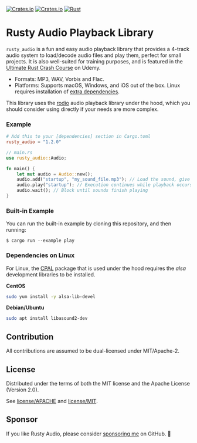 [![Crates.io](https://img.shields.io/crates/v/rusty_audio.svg)](https://crates.io/crates/rusty_audio)
[![Crates.io](https://img.shields.io/crates/d/rusty_audio.svg)](https://crates.io/crates/rusty_audio)
[![Rust](https://github.com/cleancut/rusty_audio/workflows/CI/badge.svg)](https://github.com/cleancut/rusty_audio/actions)


# Rusty Audio Playback Library

`rusty_audio` is a fun and easy audio playback library that provides a 4-track audio system to
load/decode audio files and play them, perfect for small projects.  It is also well-suited for
training purposes, and is featured in the [Ultimate Rust Crash Course] on Udemy.

- Formats: MP3, WAV, Vorbis and Flac.
- Platforms: Supports macOS, Windows, and iOS out of the box. Linux requires installation of
  [extra dependencies](#dependencies-on-linux).

This library uses the [rodio] audio playback library under the hood, which you should
consider using directly if your needs are more complex.

### Example

```toml
# Add this to your [dependencies] section in Cargo.toml
rusty_audio = "1.2.0"
```

```rust
// main.rs
use rusty_audio::Audio;

fn main() {
    let mut audio = Audio::new();
    audio.add("startup", "my_sound_file.mp3"); // Load the sound, give it a name
    audio.play("startup"); // Execution continues while playback occurs in another thread.
    audio.wait(); // Block until sounds finish playing
}
```

### Built-in Example

You can run the built-in example by cloning this repository, and then running:

```shell
$ cargo run --example play
```

### Dependencies on Linux

For Linux, the [CPAL] package that is used under the hood
requires the *alsa* development libraries to be installed.

**CentOS**

```bash
sudo yum install -y alsa-lib-devel
```

**Debian/Ubuntu**

```bash
sudo apt install libasound2-dev
```

## Contribution

All contributions are assumed to be dual-licensed under MIT/Apache-2.

## License

Distributed under the terms of both the MIT license and the Apache License (Version 2.0).

See [license/APACHE](license/APACHE) and [license/MIT](license/MIT).

## Sponsor

If you like Rusty Audio, please consider [sponsoring me] on GitHub. 💖

[CPAL]: https://github.com/RustAudio/cpal
[rodio]: https://github.com/RustAudio/rodio
[sponsoring me]: https://github.com/sponsors/CleanCut
[Ultimate Rust Crash Course]: https://agileperception.com/ultimate_rust_crash_course
